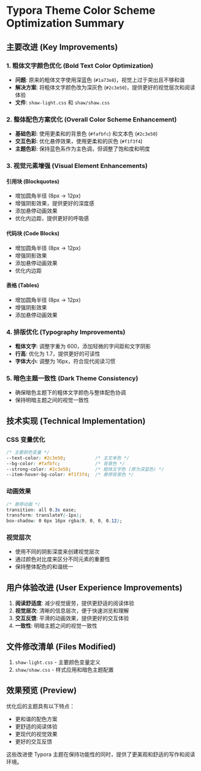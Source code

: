 # Typora Theme Color Scheme Optimization Summary

## 主要改进 (Key Improvements)

### 1. 粗体文字颜色优化 (Bold Text Color Optimization)
- **问题**: 原来的粗体文字使用深蓝色 (`#1a73e8`)，视觉上过于突出且不够和谐
- **解决方案**: 将粗体文字颜色改为深灰色 (`#2c3e50`)，提供更好的视觉层次和阅读体验
- **文件**: `shaw-light.css` 和 `shaw/shaw.css`

### 2. 整体配色方案优化 (Overall Color Scheme Enhancement)
- **基础色彩**: 使用更柔和的背景色 (`#fafbfc`) 和文本色 (`#2c3e50`)
- **交互色彩**: 优化悬停效果，使用更柔和的灰色 (`#f1f3f4`)
- **主题色彩**: 保持蓝色系作为主色调，但调整了饱和度和明度

### 3. 视觉元素增强 (Visual Element Enhancements)

#### 引用块 (Blockquotes)
- 增加圆角半径 (8px → 12px)
- 增强阴影效果，提供更好的深度感
- 添加悬停动画效果
- 优化内边距，提供更好的呼吸感

#### 代码块 (Code Blocks)
- 增加圆角半径 (8px → 12px)
- 增强阴影效果
- 添加悬停动画效果
- 优化内边距

#### 表格 (Tables)
- 增加圆角半径 (8px → 12px)
- 增强阴影效果
- 添加悬停动画效果

### 4. 排版优化 (Typography Improvements)
- **粗体文字**: 调整字重为 600，添加轻微的字间距和文字阴影
- **行高**: 优化为 1.7，提供更好的可读性
- **字体大小**: 调整为 16px，符合现代阅读习惯

### 5. 暗色主题一致性 (Dark Theme Consistency)
- 确保暗色主题下的粗体文字颜色与整体配色协调
- 保持明暗主题之间的视觉一致性

## 技术实现 (Technical Implementation)

### CSS 变量优化
```css
/* 主要颜色变量 */
--text-color: #2c3e50;           /* 主文本色 */
--bg-color: #fafbfc;             /* 背景色 */
--strong-color: #2c3e50;         /* 粗体文字色 (原为深蓝色) */
--item-hover-bg-color: #f1f3f4;  /* 悬停背景色 */
```

### 动画效果
```css
/* 悬停动画 */
transition: all 0.3s ease;
transform: translateY(-1px);
box-shadow: 0 6px 16px rgba(0, 0, 0, 0.12);
```

### 视觉层次
- 使用不同的阴影深度来创建视觉层次
- 通过颜色对比度来区分不同元素的重要性
- 保持整体配色的和谐统一

## 用户体验改进 (User Experience Improvements)

1. **阅读舒适度**: 减少视觉疲劳，提供更舒适的阅读体验
2. **视觉层次**: 清晰的信息层次，便于快速浏览和理解
3. **交互反馈**: 平滑的动画效果，提供更好的交互体验
4. **一致性**: 明暗主题之间的视觉一致性

## 文件修改清单 (Files Modified)

1. `shaw-light.css` - 主要颜色变量定义
2. `shaw/shaw.css` - 样式应用和暗色主题配置

## 效果预览 (Preview)

优化后的主题具有以下特点：
- 更和谐的配色方案
- 更舒适的阅读体验
- 更现代的视觉效果
- 更好的交互反馈

这些改进使 Typora 主题在保持功能性的同时，提供了更美观和舒适的写作和阅读环境。 